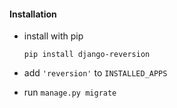 #### Installation

- install with pip

    `pip install django-reversion`

- add `'reversion'` to `INSTALLED_APPS`

- run `manage.py migrate`

<aside class="notes">
</aside>
